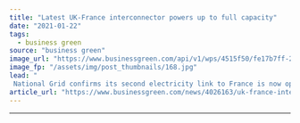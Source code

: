 ```yaml
---
title: "Latest UK-France interconnector powers up to full capacity"
date: "2021-01-22"
tags: 
  - business green
source: "business green"
image_url: "https://www.businessgreen.com/api/v1/wps/4515f50/fe17b7ff-2624-4c7c-916e-056d35a8f995/2/IFA2-interconnector-185x114.jpg"
image_fp: "/assets/img/post_thumbnails/168.jpg"
lead: "
 National Grid confirms its second electricity link to France is now operating at full capacity providing a further boost to decarbonisation efforts ..."
article_url: "https://www.businessgreen.com/news/4026163/uk-france-interconnector-powers-capacity"
---
```


---
